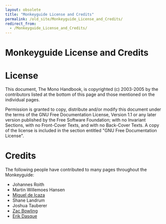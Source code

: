 ```yaml
---
layout: obsolete
title: "Monkeyguide License and Credits"
permalink: /old_site/Monkeyguide_License_and_Credits/
redirect_from:
  - /Monkeyguide_License_and_Credits/
---
```


Monkeyguide License and Credits
===============================

License
=======

This document, The Mono Handbook, is copyrighted (c) 2003-2005 by the contributors listed at the bottom of this page and those mentioned on the individual pages.

Permission is granted to copy, distribute and/or modify this document under the terms of the GNU Free Documentation License, Version 1.1 or any later version published by the Free Software Foundation; with no Invariant Sections, with no Front-Cover Texts, and with no Back-Cover Texts. A copy of the license is included in the section entitled "GNU Free Documentation License".

Credits
=======

The following people have contributed to many pages throughout the Monkeyguide:

-   Johannes Roith
-   Martin Willemoes Hansen
-   [Miguel de Icaza]({{site.github.url}}/old_site/User:Miguel "User:Miguel")
-   Shane Landrum
-   Joshua Tauberer
-   [Zac Bowling]({{site.github.url}}/old_site/User:ZacBowling "User:ZacBowling")
-   [Erik Dasque]({{site.github.url}}/old_site/User:Edasque "User:Edasque")


